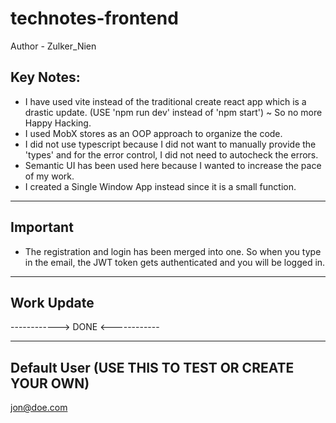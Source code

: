 # technotes-frontend

Author - Zulker_Nien

Key Notes:
---------
- I have used vite instead of the traditional create react app which is a drastic update. (USE 'npm run dev' instead of 'npm start')
  ~ So no more Happy Hacking.
- I used MobX stores as an OOP approach to organize the code.
- I did not use typescript because I did not want to manually provide the 'types' and for the error control, I did not need to autocheck the errors.
- Semantic UI has been used here because I wanted to increase the pace of my work.
- I created a Single Window App instead since it is a small function.

---------
Important
---------
- The registration and login has been merged into one. So when you type in the email, the JWT token gets authenticated and you will be logged in.

-----------
Work Update
-----------
------------> DONE <------------


------------
Default User (USE THIS TO TEST OR CREATE YOUR OWN)
------------
jon@doe.com
